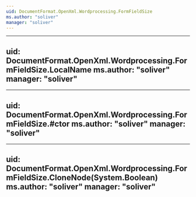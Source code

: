 ```yaml
---
uid: DocumentFormat.OpenXml.Wordprocessing.FormFieldSize
ms.author: "soliver"
manager: "soliver"
---
```


---
uid: DocumentFormat.OpenXml.Wordprocessing.FormFieldSize.LocalName
ms.author: "soliver"
manager: "soliver"
---

---
uid: DocumentFormat.OpenXml.Wordprocessing.FormFieldSize.#ctor
ms.author: "soliver"
manager: "soliver"
---

---
uid: DocumentFormat.OpenXml.Wordprocessing.FormFieldSize.CloneNode(System.Boolean)
ms.author: "soliver"
manager: "soliver"
---

